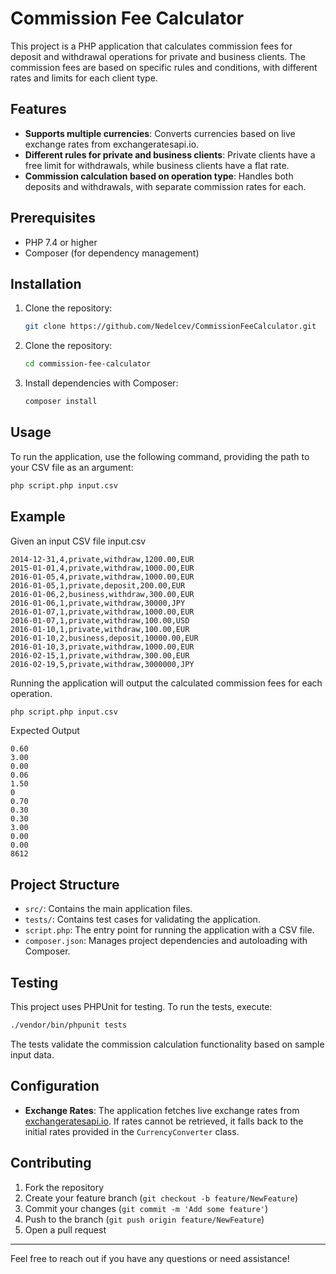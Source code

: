 # Commission Fee Calculator

This project is a PHP application that calculates commission fees for deposit and withdrawal operations for private and business clients. The commission fees are based on specific rules and conditions, with different rates and limits for each client type.

## Features

- **Supports multiple currencies**: Converts currencies based on live exchange rates from exchangeratesapi.io.
- **Different rules for private and business clients**: Private clients have a free limit for withdrawals, while business clients have a flat rate.
- **Commission calculation based on operation type**: Handles both deposits and withdrawals, with separate commission rates for each.

## Prerequisites

- PHP 7.4 or higher
- Composer (for dependency management)

## Installation

1. Clone the repository:
   ```bash
   git clone https://github.com/Nedelcev/CommissionFeeCalculator.git
   ```
   
2. Clone the repository:
   ```bash
   cd commission-fee-calculator
   ```

3. Install dependencies with Composer: 
   ```bash
   composer install
   ```

## Usage

  To run the application, use the following command, providing the path to your CSV file as an argument: 
   ```bash
   php script.php input.csv
   ```

## Example

  Given an input CSV file input.csv
   ```csv
   2014-12-31,4,private,withdraw,1200.00,EUR
   2015-01-01,4,private,withdraw,1000.00,EUR
   2016-01-05,4,private,withdraw,1000.00,EUR
   2016-01-05,1,private,deposit,200.00,EUR
   2016-01-06,2,business,withdraw,300.00,EUR
   2016-01-06,1,private,withdraw,30000,JPY
   2016-01-07,1,private,withdraw,1000.00,EUR
   2016-01-07,1,private,withdraw,100.00,USD
   2016-01-10,1,private,withdraw,100.00,EUR
   2016-01-10,2,business,deposit,10000.00,EUR
   2016-01-10,3,private,withdraw,1000.00,EUR
   2016-02-15,1,private,withdraw,300.00,EUR
   2016-02-19,5,private,withdraw,3000000,JPY
   ```

   Running the application will output the calculated commission fees for each operation. 
   ```bash
   php script.php input.csv
```

Expected Output

  ```csv
  0.60
  3.00
  0.00
  0.06
  1.50
  0
  0.70
  0.30
  0.30
  3.00
  0.00
  0.00
  8612
   ```

## Project Structure

- `src/`: Contains the main application files.
- `tests/`: Contains test cases for validating the application.
- `script.php`: The entry point for running the application with a CSV file.
- `composer.json`: Manages project dependencies and autoloading with Composer.

## Testing

This project uses PHPUnit for testing. To run the tests, execute:
 ```bash
 ./vendor/bin/phpunit tests
```

The tests validate the commission calculation functionality based on sample input data.

## Configuration

- **Exchange Rates**: The application fetches live exchange rates from [exchangeratesapi.io](https://exchangeratesapi.io/). If rates cannot be retrieved, it falls back to the initial rates provided in the `CurrencyConverter` class.

## Contributing

1. Fork the repository  
2. Create your feature branch (`git checkout -b feature/NewFeature`)  
3. Commit your changes (`git commit -m 'Add some feature'`)  
4. Push to the branch (`git push origin feature/NewFeature`)  
5. Open a pull request

---

Feel free to reach out if you have any questions or need assistance!
  
